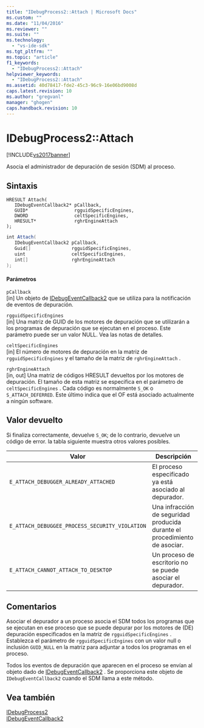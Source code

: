 ```yaml
---
title: "IDebugProcess2::Attach | Microsoft Docs"
ms.custom: ""
ms.date: "11/04/2016"
ms.reviewer: ""
ms.suite: ""
ms.technology: 
  - "vs-ide-sdk"
ms.tgt_pltfrm: ""
ms.topic: "article"
f1_keywords: 
  - "IDebugProcess2::Attach"
helpviewer_keywords: 
  - "IDebugProcess2::Attach"
ms.assetid: 40d78417-fde2-45c3-96c9-16e06bd9008d
caps.latest.revision: 10
ms.author: "gregvanl"
manager: "ghogen"
caps.handback.revision: 10
---
```

# IDebugProcess2::Attach
[!INCLUDE[vs2017banner](../../../code-quality/includes/vs2017banner.md)]

Asocia el administrador de depuración de sesión \(SDM\) al proceso.  
  
## Sintaxis  
  
```cpp#  
HRESULT Attach(   
   IDebugEventCallback2* pCallback,  
   GUID*                 rgguidSpecificEngines,  
   DWORD                 celtSpecificEngines,  
   HRESULT*              rghrEngineAttach  
);  
```  
  
```c#  
int Attach(   
   IDebugEventCallback2 pCallback,  
   Guid[]               rgguidSpecificEngines,  
   uint                 celtSpecificEngines,  
   int[]                rghrEngineAttach  
);  
```  
  
#### Parámetros  
 `pCallback`  
 \[in\]  Un objeto de [IDebugEventCallback2](../../../extensibility/debugger/reference/idebugeventcallback2.md) que se utiliza para la notificación de eventos de depuración.  
  
 `rgguidSpecificEngines`  
 \[in\]  Una matriz de GUID de los motores de depuración que se utilizarán a los programas de depuración que se ejecutan en el proceso.  Este parámetro puede ser un valor NULL.  Vea las notas de detalles.  
  
 `celtSpecificEngines`  
 \[in\]  El número de motores de depuración en la matriz de `rgguidSpecificEngines` y el tamaño de la matriz de `rghrEngineAttach` .  
  
 `rghrEngineAttach`  
 \[in, out\]  Una matriz de códigos HRESULT devueltos por los motores de depuración.  El tamaño de esta matriz se especifica en el parámetro de `celtSpecificEngines` .  Cada código es normalmente `S_OK` o `S_ATTACH_DEFERRED`.  Este último indica que el OF está asociado actualmente a ningún software.  
  
## Valor devuelto  
 Si finaliza correctamente, devuelve `S_OK`; de lo contrario, devuelve un código de error.  la tabla siguiente muestra otros valores posibles.  
  
|Valor|Descripción|  
|-----------|-----------------|  
|`E_ATTACH_DEBUGGER_ALREADY_ATTACHED`|El proceso especificado ya está asociado al depurador.|  
|`E_ATTACH_DEBUGGEE_PROCESS_SECURITY_VIOLATION`|Una infracción de seguridad producida durante el procedimiento de asociar.|  
|`E_ATTACH_CANNOT_ATTACH_TO_DESKTOP`|Un proceso de escritorio no se puede asociar el depurador.|  
  
## Comentarios  
 Asociar el depurador a un proceso asocia el SDM todos los programas que se ejecutan en ese proceso que se puede depurar por los motores de \(DE\) depuración especificados en la matriz de `rgguidSpecificEngines` .  Establezca el parámetro de `rgguidSpecificEngines` con un valor null o inclusión `GUID_NULL` en la matriz para adjuntar a todos los programas en el proceso.  
  
 Todos los eventos de depuración que aparecen en el proceso se envían al objeto dado de [IDebugEventCallback2](../../../extensibility/debugger/reference/idebugeventcallback2.md) .  Se proporciona este objeto de `IDebugEventCallback2` cuando el SDM llama a este método.  
  
## Vea también  
 [IDebugProcess2](../../../extensibility/debugger/reference/idebugprocess2.md)   
 [IDebugEventCallback2](../../../extensibility/debugger/reference/idebugeventcallback2.md)